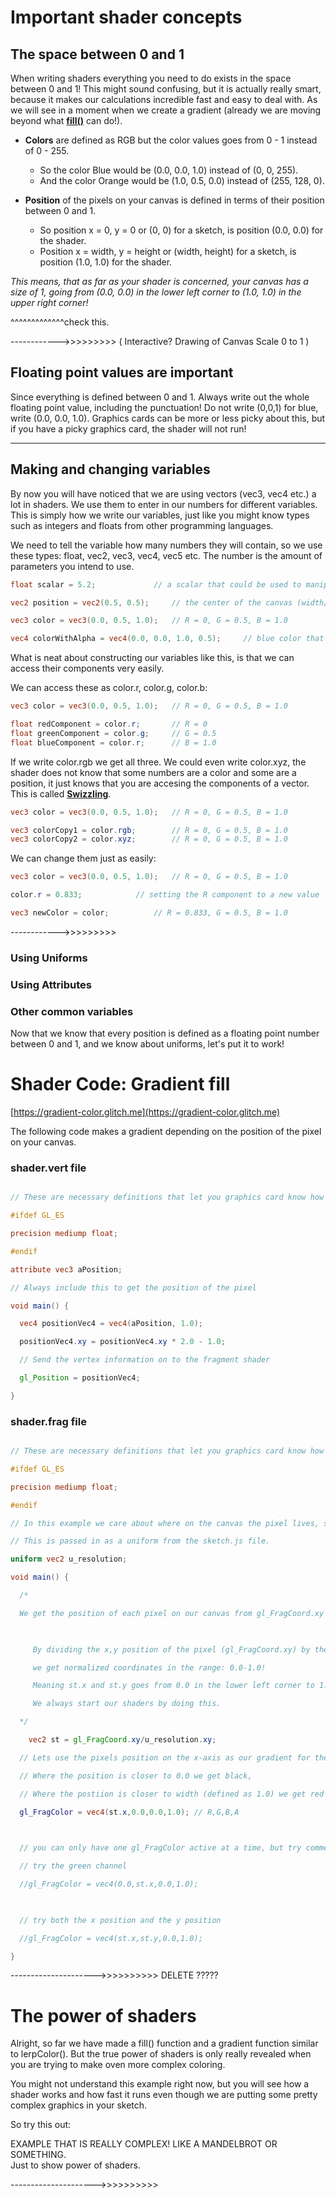 # Important shader concepts

## The space between 0 and 1

When writing shaders everything you need to do exists in the space between 0 and 1!
This might sound confusing, but it is actually really smart, because it makes our calculations incredible fast and easy to deal with. As we will see in a moment when we create a gradient (already we are moving beyond what [**fill()**](https://p5js.org/reference/#/p5/fill) can do!).

* **Colors** are defined as RGB but the color values goes from 0 - 1 instead of 0 - 255. 
  * So the color Blue would be (0.0, 0.0, 1.0) instead of (0, 0, 255).
  * And the color Orange would be (1.0, 0.5, 0.0) instead of (255, 128, 0).

* **Position** of the pixels on your canvas is defined in terms of their position between 0 and 1.
  * So position x = 0, y = 0 or (0, 0) for a sketch, is position (0.0, 0.0) for the shader.
  * Position x = width, y = height or (width, height) for a sketch, is position (1.0, 1.0) for the shader.

*This means, that as far as your shader is concerned, your canvas has a size of 1, going from (0.0, 0.0) in the lower left corner to (1.0, 1.0) in the upper right corner!*

^^^^^^^^^^^^^check this.

------------>>>>>>>>> ( Interactive? Drawing of Canvas Scale 0 to 1 )


## Floating point values are important
Since everything is defined between 0 and 1. Always write out the whole floating point value, including the punctuation! Do not write (0,0,1) for blue, write (0.0, 0.0, 1.0). Graphics cards can be more or less picky about this, but if you have a picky graphics card, the shader will not run!

_________________________________________


## Making and changing variables

By now you will have noticed that we are using vectors (vec3, vec4 etc.) a lot in shaders. We use them to enter in our numbers for different variables. This is simply how we write our variables, just like you might know types such as integers and floats from other programming languages.

We need to tell the variable how many numbers they will contain, so we use these types: float, vec2, vec3, vec4, vec5 etc. The number is the amount of parameters you intend to use. 

```glsl
float scalar = 5.2; 			// a scalar that could be used to manipulate color or position

vec2 position = vec2(0.5, 0.5);   	// the center of the canvas (width/2, height/2)

vec3 color = vec3(0.0, 0.5, 1.0); 	// R = 0, G = 0.5, B = 1.0

vec4 colorWithAlpha = vec4(0.0, 0.0, 1.0, 0.5); 	// blue color that is half transparent A = 0.5

```


What is neat about constructing our variables like this, is that we can access their components very easily.

We can access these as color.r, color.g, color.b:
```glsl
vec3 color = vec3(0.0, 0.5, 1.0); 	// R = 0, G = 0.5, B = 1.0

float redComponent = color.r; 		// R = 0
float greenComponent = color.g; 	// G = 0.5
float blueComponent = color.r; 		// B = 1.0

```

If we write color.rgb we get all three.
We could even write color.xyz, the shader does not know that some numbers are a color and some are a position, it just knows that you are accesing the components of a vector. This is called [**Swizzling**](https://www.khronos.org/opengl/wiki/Data_Type_(GLSL)#Swizzling).

```glsl
vec3 color = vec3(0.0, 0.5, 1.0); 	// R = 0, G = 0.5, B = 1.0

vec3 colorCopy1 = color.rgb; 		// R = 0, G = 0.5, B = 1.0
vec3 colorCopy2 = color.xyz; 		// R = 0, G = 0.5, B = 1.0

```


We can change them just as easily:

```glsl
vec3 color = vec3(0.0, 0.5, 1.0); 	// R = 0, G = 0.5, B = 1.0

color.r = 0.833; 			// setting the R component to a new value

vec3 newColor = color;			// R = 0.833, G = 0.5, B = 1.0

```

------------>>>>>>>>> 


### Using Uniforms 
### Using Attributes
### Other common variables



Now that we know that every position is defined as a floating point number between 0 and 1, and we know about uniforms, let's put it to work!




# Shader Code: Gradient fill

[https://gradient-color.glitch.me](https://gradient-color.glitch.me)

The following code makes a gradient depending on the position of the pixel on your canvas.


### shader.vert file

```glsl

// These are necessary definitions that let you graphics card know how to render the shader

#ifdef GL_ES

precision mediump float;

#endif

attribute vec3 aPosition;

// Always include this to get the position of the pixel

void main() {

  vec4 positionVec4 = vec4(aPosition, 1.0);

  positionVec4.xy = positionVec4.xy * 2.0 - 1.0;

  // Send the vertex information on to the fragment shader

  gl_Position = positionVec4;

}

```

### shader.frag file

```glsl

// These are necessary definitions that let you graphics card know how to render the shader

#ifdef GL_ES

precision mediump float;

#endif

// In this example we care about where on the canvas the pixel lives, so we need to know the size of the canvas.

// This is passed in as a uniform from the sketch.js file.

uniform vec2 u_resolution;

void main() {

  /*

  We get the position of each pixel on our canvas from gl_FragCoord.xy (a built in shader function).

  

     By dividing the x,y position of the pixel (gl_FragCoord.xy) by the width,height of the canvas (u_resolution.xy)

     we get normalized coordinates in the range: 0.0-1.0!

     Meaning st.x and st.y goes from 0.0 in the lower left corner to 1.0 in the upper right corner.

     We always start our shaders by doing this.

  */

	vec2 st = gl_FragCoord.xy/u_resolution.xy;

  // Lets use the pixels position on the x-axis as our gradient for the red color

  // Where the position is closer to 0.0 we get black,

  // Where the postiion is closer to width (defined as 1.0) we get red 

  gl_FragColor = vec4(st.x,0.0,0.0,1.0); // R,G,B,A

  

  // you can only have one gl_FragColor active at a time, but try commenting the others out

  // try the green channel

  //gl_FragColor = vec4(0.0,st.x,0.0,1.0); 

  

  // try both the x position and the y position

  //gl_FragColor = vec4(st.x,st.y,0.0,1.0); 

}

```




--------------------->>>>>>>>>> DELETE ?????

# The power of shaders

Alright, so far we have made a fill() function and a gradient function similar to lerpColor(). But the true power of shaders is only really revealed when you are trying to make oven more complex coloring. 

You might not understand this example right now, but you will see how a shader works and how fast it runs even though we are putting some pretty complex graphics in your sketch.



So try this out:

EXAMPLE THAT IS REALLY COMPLEX! LIKE A MANDELBROT OR SOMETHING. \
Just to show power of shaders.


--------------------->>>>>>>>>>

